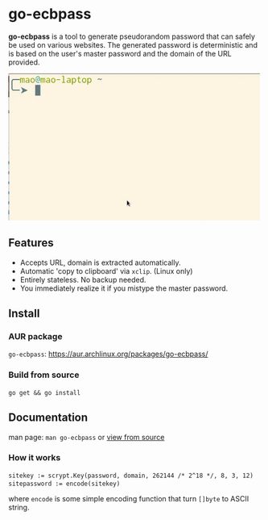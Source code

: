 go-ecbpass
==========

**go-ecbpass** is a tool to generate pseudorandom password that can safely be used on various websites. The generated password is deterministic and is based on the user's master password and the domain of the URL provided.

<img src="demo.gif" style="max-width: 500px;">

Features
-------

* Accepts URL, domain is extracted automatically.
* Automatic 'copy to clipboard' via `xclip`. (Linux only)
* Entirely stateless. No backup needed.
* You immediately realize it if you mistype the master password.

Install
-------

### AUR package

`go-ecbpass`: https://aur.archlinux.org/packages/go-ecbpass/

### Build from source

    go get && go install

Documentation
-------------

man page: `man go-ecbpass` or [view from source](./doc/go-ecbpass.1.txt)

### How it works

    sitekey := scrypt.Key(password, domain, 262144 /* 2^18 */, 8, 3, 12)
    sitepassword := encode(sitekey)

where `encode` is some simple encoding function that turn `[]byte` to ASCII string.